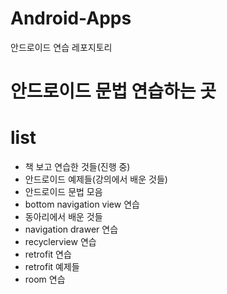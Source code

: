 # Android-Apps
안드로이드 연습 레포지토리

<h1>안드로이드 문법 연습하는 곳</h1>

# list
<ul>
  <li>책 보고 연습한 것들(진행 중)</li>
  <li>안드로이드 예제들(강의에서 배운 것들)</li>
  <li>안드로이드 문법 모음</li>
  <li>bottom navigation view 연습</li>
  <li>동아리에서 배운 것들</li>
  <li>navigation drawer 연습</li>
  <li>recyclerview 연습</li>
  <li>retrofit 연습</li>
  <li>retrofit 예제들</li>
  <li>room 연습</li>
</ul>
